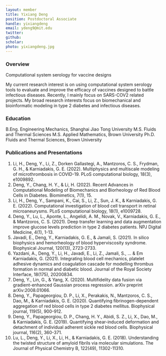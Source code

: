 ```yaml
---
layout: member
title: Yixiang Deng
position: Postdoctoral Associate
handle: yixiangdeng
email: ydeng9@mit.edu
twitter:
github:
scholar: 
photo: yixiangdeng.jpg
---
```


### Overview
Computational system serology for vaccine designs

My current research interest is on using computational system serology tools to evaluate and improve the efficacy of vaccines designed to battle infectious diseases. Recently, I mainly focus on SARS-COV2 related projects. My broad research interests focus on biomechanical and bioinformatic modeling in type 2 diabetes and infectious diseases.

### Education
B.Eng. Engineering Mechanics, Shanghai Jiao Tong University
M.S. Fluids and Thermal Sciences
M.S. Applied Mathematics, Brown University
Ph.D. Fluids and Thermal Sciences, Brown University


### Publications and Presentations
1. Li, H., Deng, Y., Li, Z., Dorken Gallastegi, A., Mantzoros, C. S., Frydman, G. H., & Karniadakis, G. E. (2022). Multiphysics and multiscale modeling of microthrombosis in COVID-19. PLoS computational biology, 18(3), e1009892.
2. Deng, Y., Chang, H. Y., & Li, H. (2022). Recent Advances in Computational Modeling of Biomechanics and Biorheology of Red Blood Cells in Diabetes. Biomimetics, 7(1), 15.
3. Li, H., Deng, Y., Sampani, K., Cai, S., Li, Z., Sun, J. K., & Karniadakis, G. E. (2022). Computational investigation of blood cell transport in retinal microaneurysms. PLoS computational biology, 18(1), e1009728.
4. Deng, Y., Lu, L., Aponte, L., Angelidi, A. M., Novak, V., Karniadakis, G. E., & Mantzoros, C. S. (2021). Deep transfer learning and data augmentation improve glucose levels prediction in type 2 diabetes patients. NPJ Digital Medicine, 4(1), 1-13.
5. Javadi, E., Deng, Y., Karniadakis, G. E., & Jamali, S. (2021). In silico biophysics and hemorheology of blood hyperviscosity syndrome. Biophysical Journal, 120(13), 2723-2733.
6. Yazdani, A., Deng, Y., Li, H., Javadi, E., Li, Z., Jamali, S., ... & Em Karniadakis, G. (2021). Integrating blood cell mechanics, platelet adhesive dynamics and coagulation cascade for modelling thrombus formation in normal and diabetic blood. Journal of the Royal Society Interface, 18(175), 20200834.
7. Deng, Y., Lin, G., & Yang, X. (2020). Multifidelity data fusion via gradient-enhanced Gaussian process regression. arXiv preprint arXiv:2008.01066.
8. Deng, Y., Papageorgiou, D. P., Li, X., Perakakis, N., Mantzoros, C. S., Dao, M., & Karniadakis, G. E. (2020). Quantifying fibrinogen-dependent aggregation of red blood cells in type 2 diabetes mellitus. Biophysical journal, 119(5), 900-912.
9. Deng, Y., Papageorgiou, D. P., Chang, H. Y., Abidi, S. Z., Li, X., Dao, M., & Karniadakis, G. E. (2019). Quantifying shear-induced deformation and detachment of individual adherent sickle red blood cells. Biophysical journal, 116(2), 360-371.
10. Lu, L., Deng, Y., Li, X., Li, H., & Karniadakis, G. E. (2018). Understanding the twisted structure of amyloid fibrils via molecular simulations. The Journal of Physical Chemistry B, 122(49), 11302-11310.

